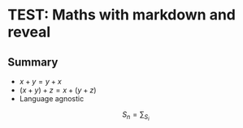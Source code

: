 # TEST: Maths with markdown and reveal



## Summary


- $x+y = y+x$
- $(x+y)+z = x + (y+z)$
- Language agnostic


$$S_n = \sum_ S_i$$
